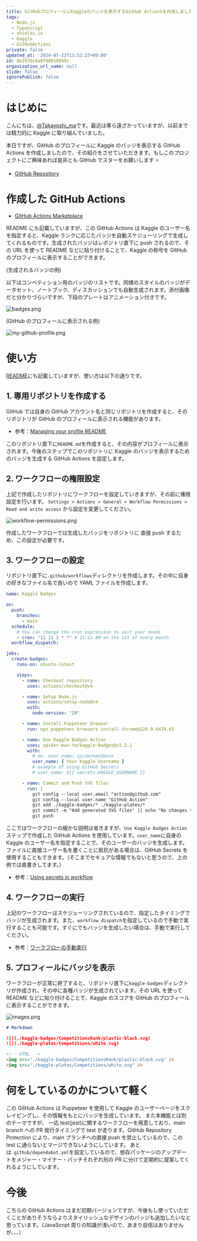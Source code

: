 ```yaml
---
title: GitHubプロフィールにKaggleのバッジを表示するGitHub Actionsを作成しました
tags:
  - Node.js
  - TypeScript
  - shields.io
  - Kaggle
  - GitHubActions
private: false
updated_at: '2024-07-23T11:51:27+09:00'
id: 8e287bc6a8f90018049c
organization_url_name: null
slide: false
ignorePublish: false
---
```


# はじめに

こんにちは、[@Takayoshi_ma](https://x.com/Takayoshi_ma)です。最近は専ら遠ざかっていますが、以前までは精力的に Kaggle に取り組んでいました。

本日ですが、GitHub のプロフィールに Kaggle のバッジを表示する GitHub Actions を作成しましたので、その紹介をさせていただきます。もしこのプロジェクトにご興味あれば是非とも GitHub でスターをお願いします ⭐️

- [GitHub Repository](https://github.com/spider-man-tm/kaggle-badges)

# 作成した GitHub Actions

- [GitHub Actions Marketplace](https://github.com/marketplace/actions/kaggle-badges)

README にも記載していますが、この GitHub Actions は Kaggle のユーザー名を指定すると、Kaggle ランクに応じたバッジを自動スケジューリングで生成してくれるものです。生成されたバッジはレポジトリ直下に push されるので、その URL を使って README などに貼り付けることで、Kaggle の称号を GitHub のプロフィールに表示することができます。

(生成されるバッジの例)

以下はコンペティション用のバッジのリストです。同様のスタイルのバッジがデータセット、ノートブック、ディスカッションでも自動生成されます。添付画像だと分かりづらいですが、下段のプレートはアニメーション付きです。

![badges.png](https://qiita-image-store.s3.ap-northeast-1.amazonaws.com/0/323251/74bc5d98-9cfd-dd3f-0f6b-7222d146f9f9.png)

(GitHub のプロフィールに表示される例)

![my-github-profile.png](https://qiita-image-store.s3.ap-northeast-1.amazonaws.com/0/323251/68cfa3b2-fbec-da83-144b-af1fd4ad819b.png)

# 使い方

[README](https://github.com/spider-man-tm/kaggle-badges)にも記載していますが、使い方は以下の通りです。

## 1. 専用リポジトリを作成する

GitHub では自身の GitHub アカウント名と同じリポジトリを作成すると、そのリポジトリが GitHub のプロフィールに表示される機能があります。

- 参考：[Managing your profile README](https://docs.github.com/ja/account-and-profile/setting-up-and-managing-your-github-profile/customizing-your-profile/managing-your-profile-readme)

このリポジトリ直下に`README.md`を作成すると、その内容がプロフィールに表示されます。今後のステップでこのリポジトリに Kaggle のバッジを表示するためのバッジを生成する GitHub Actions を設定します。

## 2. ワークフローの権限設定

上記で作成したリポジトリにワークフローを設定していきますが、その前に権限設定を行います。
`Settings > Actions > General > Workflow Permissions > Read and write access` から設定を変更してください。

![workflow-permissions.png](https://qiita-image-store.s3.ap-northeast-1.amazonaws.com/0/323251/332b90de-48ec-b95d-4acd-4b7ad7c1d862.png)

作成したワークフローでは生成したバッジをリポジトリに 直接 push するため、この設定が必要です。

## 3. ワークフローの設定

リポジトリ直下に`.github/workflows`ディレクトリを作成します。その中に自身の好きなファイル名で良いので YAML ファイルを作成します。

```yaml
name: Kaggle Badges

on:
  push:
    branches:
      - main
  schedule:
    # You can change the cron expression to suit your needs
    - cron: "11 11 1 * *" # 11:11 AM on the 1st of every month
  workflow_dispatch:

jobs:
  create-badges:
    runs-on: ubuntu-latest

    steps:
      - name: Checkout repository
        uses: actions/checkout@v4

      - name: Setup Node.js
        uses: actions/setup-node@v4
        with:
          node-version: "20"

      - name: Install Puppeteer browser
        run: npx puppeteer browsers install chrome@126.0.6478.63

      - name: Use Kaggle Badges Action
        uses: spider-man-tm/kaggle-badges@v1.2.1
        with:
          # ex. user_name: spidermandance
          user_name: { Your Kaggle Username }
          # example of using GitHub Secrets
          # user_name: ${{ secrets.KAGGLE_USERNAME }}

      - name: Commit and Push SVG files
        run: |
          git config --local user.email "action@github.com"
          git config --local user.name "GitHub Action"
          git add ./kaggle-badges/* ./kaggle-plates/*
          git commit -m "Add generated SVG files" || echo "No changes to commit"
          git push
```

ここではワークフローの細かな説明は省きますが、`Use Kaggle Badges Action`ステップで作成した GitHub Actions を使用しています。`user_name`に自身の Kaggle のユーザー名を指定することで、そのユーザーのバッジを生成します。
ファイルに直接ユーザー名を書くことに抵抗がある場合は、GitHub Secrets を使用することもできます。（そこまでセキュアな情報でもないと思うので、上の例では直書きしてます。）

- 参考：[Using secrets in workflow](https://docs.github.com/en/actions/security-guides/using-secrets-in-github-actions)

## 4. ワークフローの実行

上記のワークフローはスケジューリングされているので、指定したタイミングでバッジが生成されます。また、`workflow_dispatch`を指定しているので手動で実行することも可能です。すぐにでもバッジを生成したい場合は、手動で実行してください。

- 参考：[ワークフローの手動実行](https://docs.github.com/ja/actions/using-workflows/manually-running-a-workflow)

## 5. プロフィールにバッジを表示

ワークフローが正常に終了すると、リポジトリ直下に`kaggle-badges`ディレクトリが作成され、その中に各種バッジが生成されています。その URL を使って README などに貼り付けることで、Kaggle のスコアを GitHub のプロフィールに表示することができます。

![images.png](https://qiita-image-store.s3.ap-northeast-1.amazonaws.com/0/323251/274ee002-b743-e424-2caa-a2bfe3e18c92.png)

```markdown
# Markdown

![](./kaggle-badges/CompetitionsRank/plastic-black.svg)
![](./kaggle-plates/Competitions/white.svg)
```

```html
<!-- HTML -->
<img src="./kaggle-badges/CompetitionsRank/plastic-black.svg" />
<img src="./kaggle-plates/Competitions/white.svg" />
```

# 何をしているのかについて軽く

この GitHub Actions は Puppeteer を使用して Kaggle のユーザーページをスクレイピングし、その情報をもとにバッジを生成しています。
また本機能とは別のテーマですが、 一応 test(jest)に関するワークフローを用意しており、main branch への PR 発行タイミングで test が走ります。GitHub Repository Protection により、main ブランチへの直接 push を禁止しているので、この test に通らないとマージできないようにしています。
あとは`.github/dependabot.yml`を設定しているので、依存パッケージのアップデートをメジャー・マイナー・パッチそれぞれ別の PR に分けて定期的に提案してくれるようにしています。

# 今後

こちらの GitHub Actions はまだ初期バージョンですが、今後もし使っていただくことがありそうならよりスタイリッシュなデザインのバッジも追加したいなと思っています。（JavaScript 周りの知識が浅いので、あまり自信はありませんが、、、）
